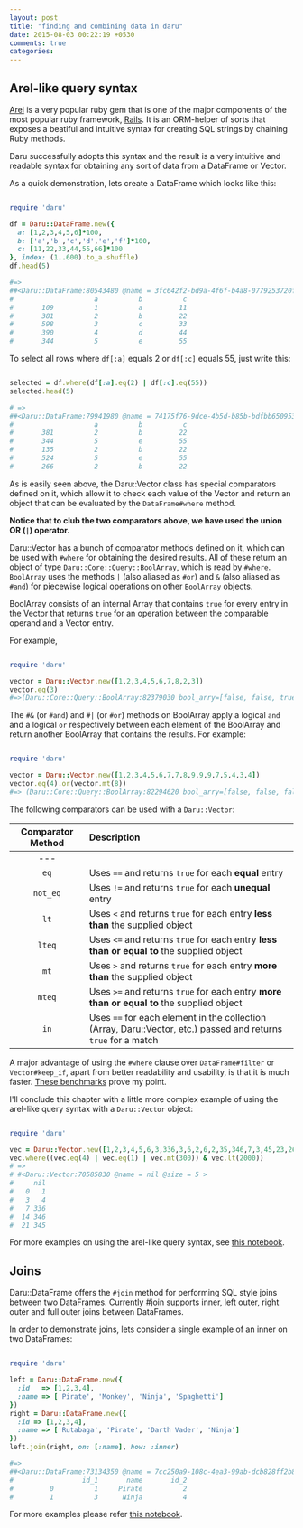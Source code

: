 ```yaml
---
layout: post
title: "finding and combining data in daru"
date: 2015-08-03 00:22:19 +0530
comments: true
categories: 
---
```


## Arel-like query syntax

[Arel](https://github.com/rails/arel) is a very popular ruby gem that is one of the major components of the most popular ruby framework, [Rails](https://github.com/rails/rails). It is an ORM-helper of sorts that exposes a beatiful and intuitive syntax for creating SQL strings by chaining Ruby methods.

Daru successfully adopts this syntax and the result is a very intuitive and readable syntax for obtaining any sort of data from a DataFrame or Vector.

As a quick demonstration, lets create a DataFrame which looks like this:

``` ruby

require 'daru'

df = Daru::DataFrame.new({
  a: [1,2,3,4,5,6]*100,
  b: ['a','b','c','d','e','f']*100,
  c: [11,22,33,44,55,66]*100
}, index: (1..600).to_a.shuffle)
df.head(5)

#=> 
##<Daru::DataFrame:80543480 @name = 3fc642f2-bd9a-4f6f-b4a8-0779253720f5 @size = 5>
#                    a          b          c 
#       109          1          a         11 
#       381          2          b         22 
#       598          3          c         33 
#       390          4          d         44 
#       344          5          e         55
```
  
To select all rows where `df[:a]` equals 2 or `df[:c]` equals 55, just write this:

``` ruby

selected = df.where(df[:a].eq(2) | df[:c].eq(55))
selected.head(5)

# => 
##<Daru::DataFrame:79941980 @name = 74175f76-9dce-4b5d-b85b-bdfbb650953e @size = 5>
#                    a          b          c 
#       381          2          b         22 
#       344          5          e         55 
#       135          2          b         22 
#       524          5          e         55 
#       266          2          b         22 
```

As is easily seen above, the Daru::Vector class has special comparators defined on it, which allow it to check each value of the Vector and return an object that can be evaluated by the `DataFrame#where` method.

**Notice that to club the two comparators above, we have used the union OR (`|`) operator.**

Daru::Vector has a bunch of comparator methods defined on it, which can be used with `#where` for obtaining the desired results. All of these return an object of type `Daru::Core::Query::BoolArray`, which is read by `#where`. `BoolArray` uses the methods `|` (also aliased as `#or`) and `&` (also aliased as `#and`) for piecewise logical operations on other `BoolArray` objects.

BoolArray consists of an internal Array that contains `true` for every entry in the Vector that returns `true` for an operation between the comparable operand and a Vector entry.

For example,

``` ruby

require 'daru'

vector = Daru::Vector.new([1,2,3,4,5,6,7,8,2,3])
vector.eq(3)
#=>(Daru::Core::Query::BoolArray:82379030 bool_arry=[false, false, true, false, false, false, false, false, false, true])
```

The `#&` (or `#and`) and `#|` (or  `#or`) methods on BoolArray apply a logical `and` and a logical `or` respectively between each element of the BoolArray and return another BoolArray that contains the results. For example:

``` ruby

require 'daru'

vector = Daru::Vector.new([1,2,3,4,5,6,7,7,8,9,9,9,7,5,4,3,4])
vector.eq(4).or(vector.mt(8))
#=> (Daru::Core::Query::BoolArray:82294620 bool_arry=[false, false, false, true, false, false, false, false, false, true, true, true, false, false, true, false, true]) 
```

The following comparators can be used with a `Daru::Vector`:

|Comparator Method|Description|
|:-:|:-|
|---
|`eq`| Uses `==` and returns `true` for each **equal** entry |
|`not_eq`| Uses `!=` and returns `true` for each **unequal** entry|
|`lt`| Uses `<` and returns `true` for each entry **less than** the supplied object|
|`lteq`| Uses `<=` and returns `true` for each entry **less than or equal to** the supplied object |
|`mt`| Uses `>` and returns `true` for each entry **more than** the supplied object |
|`mteq`| Uses `>=` and returns `true` for each entry **more than or equal to** the supplied object |
|`in`| Uses `==` for each element in the collection (Array, Daru::Vector, etc.) passed and returns `true` for a match|

A major advantage of using the `#where` clause over `DataFrame#filter` or `Vector#keep_if`, apart from better readability and usability, is that it is much faster. [These benchmarks](https://github.com/v0dro/daru/blob/master/benchmarks/where_vs_filter.rb) prove my point.

I'll conclude this chapter with a little more complex example of using the arel-like query syntax with a `Daru::Vector` object:

``` ruby

require 'daru'

vec = Daru::Vector.new([1,2,3,4,5,6,3,336,3,6,2,6,2,35,346,7,3,45,23,26,7,345,2525,22,66,2])
vec.where((vec.eq(4) | vec.eq(1) | vec.mt(300)) & vec.lt(2000))
# => 
# #<Daru::Vector:70585830 @name = nil @size = 5 >
#     nil
#   0   1
#   3   4
#   7 336
#  14 346
#  21 345
```

For more examples on using the arel-like query syntax, see [this notebook]().
## Joins

Daru::DataFrame offers the `#join` method for performing SQL style joins between two DataFrames. Currently #join supports inner, left outer, right outer and full outer joins between DataFrames.

In order to demonstrate joins, lets consider a single example of an inner on two DataFrames:

``` ruby

require 'daru'

left = Daru::DataFrame.new({
  :id   => [1,2,3,4],
  :name => ['Pirate', 'Monkey', 'Ninja', 'Spaghetti']
})
right = Daru::DataFrame.new({
  :id => [1,2,3,4],
  :name => ['Rutabaga', 'Pirate', 'Darth Vader', 'Ninja']
})
left.join(right, on: [:name], how: :inner)

#=> 
##<Daru::DataFrame:73134350 @name = 7cc250a9-108c-4ea3-99ab-dcb828ff2b88 @size = 2>
#                 id_1       name       id_2 
#         0          1     Pirate          2 
#         1          3      Ninja          4 
```

For more examples please refer [this notebook]().
